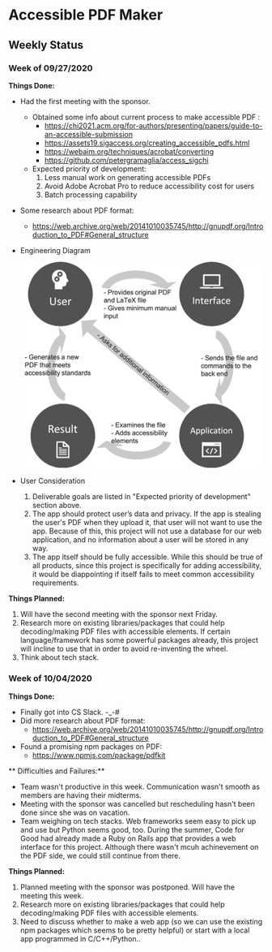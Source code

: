 # Accessible PDF Maker
## Weekly Status
### Week of 09/27/2020
**Things Done:**
- Had the first meeting with the sponsor.
  - Obtained some info about current process to make accessible PDF :
    - https://chi2021.acm.org/for-authors/presenting/papers/guide-to-an-accessible-submission
    - https://assets19.sigaccess.org/creating_accessible_pdfs.html
    - https://webaim.org/techniques/acrobat/converting
    - https://github.com/petergramaglia/access_sigchi
  - Expected priority of development:
    1. Less manual work on generating accessible PDFs
    2. Avoid Adobe Acrobat Pro to reduce accessibility cost for users
    3. Batch processing capability
- Some research about PDF format:
  - https://web.archive.org/web/20141010035745/http://gnupdf.org/Introduction_to_PDF#General_structure
- Engineering Diagram
     
     
  ![Engineering Diagram](/engineeringDiagram.png "Engineering Diagram")
       
      
- User Consideration
  1. Deliverable goals are listed in "Expected priority of development" section above.
  2. The app should protect user’s data and privacy. If the app is stealing the user's PDF when they upload it, that user will not want to use the app. Because of this, this project will not use a database for our web application, and no information about a user will be stored in any way.
  3. The app itself should be fully accessible. While this should be true of all products, since this project is specifically for adding accessibility, it would be diappointing if itself fails to meet common accessibility requirements.
  

**Things Planned:**
1. Will have the second meeting with the sponsor next Friday.
2. Research more on existing libraries/packages that could help decoding/making PDF files with accessible elements. If certain language/framework has some powerful packages already, this project will incline to use that in order to avoid re-inventing the wheel.
3. Think about tech stack.

### Week of 10/04/2020
**Things Done:**
- Finally got into CS Slack. -_-#
- Did more research about PDF format:
  - https://web.archive.org/web/20141010035745/http://gnupdf.org/Introduction_to_PDF#General_structure
- Found a promising npm packages on PDF:
  - https://www.npmjs.com/package/pdfkit
  
** Difficulties and Failures:**
- Team wasn't productive in this week. Communication wasn't smooth as members are having their midterms.
- Meeting with the sponsor was cancelled but rescheduling hasn't been done since she was on vacation.
- Team weighing on tech stacks. Web frameworks seem easy to pick up and use but Python seems good, too. During the summer, Code for Good had already made a Ruby on Rails app that provides a web interface for this project. Although there wasn't mcuh achinevement on the PDF side, we could still continue from there.  

**Things Planned:**
1. Planned meeting with the sponsor was postponed. Will have the meeting this week.
2. Research more on existing libraries/packages that could help decoding/making PDF files with accessible elements.
3. Need to discuss whether to make a web app (so we can use the existing npm packages which seems to be pretty helpful) or start with a local app programmed in C/C++/Python..
